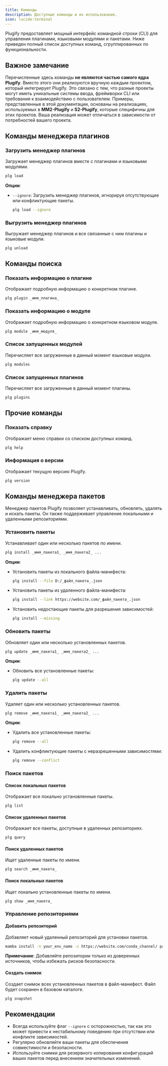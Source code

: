 ```yaml
---
title: Команды
description: Доступные команды и их использование.
icon: lucide:terminal
---
```


Plugify предоставляет мощный интерфейс командной строки (CLI) для управления плагинами, языковыми модулями и пакетами. Ниже приведен полный список доступных команд, сгруппированных по функциональности.

## **Важное замечание**
Перечисленные здесь команды **не являются частью самого ядра Plugify**. Вместо этого они реализуются вручную каждым проектом, который интегрирует Plugify. Это связано с тем, что разные проекты могут иметь уникальные системы ввода, фреймворки CLI или требования к взаимодействию с пользователем. Примеры, представленные в этой документации, основаны на реализациях, используемых в **MM2-Plugify** и **S2-Plugify**, которые специфичны для этих проектов. Ваша реализация может отличаться в зависимости от потребностей вашего проекта.

## **Команды менеджера плагинов**

### Загрузить менеджер плагинов
Загружает менеджер плагинов вместе с плагинами и языковыми модулями.

```bash
plg load
```

**Опции**:
- `--ignore`: Загрузить менеджер плагинов, игнорируя отсутствующие или конфликтующие пакеты.

  ```bash
  plg load --ignore
  ```

### Выгрузить менеджер плагинов
Выгружает менеджер плагинов и все связанные с ним плагины и языковые модули.

```bash
plg unload
```

## **Команды поиска**

### Показать информацию о плагине
Отображает подробную информацию о конкретном плагине.

```bash
plg plugin _имя_плагина_
```

### Показать информацию о модуле
Отображает подробную информацию о конкретном языковом модуле.

```bash
plg module _имя_модуля_
```

### Список запущенных модулей
Перечисляет все загруженные в данный момент языковые модули.

```bash
plg modules
```

### Список запущенных плагинов
Перечисляет все загруженные в данный момент плагины.

```bash
plg plugins
```

## **Прочие команды**

### Показать справку
Отображает меню справки со списком доступных команд.

```bash
plg help
```

### Информация о версии
Отображает текущую версию Plugify.

```bash
plg version
```

## **Команды менеджера пакетов**

Менеджер пакетов Plugify позволяет устанавливать, обновлять, удалять и искать пакеты. Он также поддерживает управление локальными и удаленными репозиториями.

### Установить пакеты
Устанавливает один или несколько пакетов по имени.

```bash
plg install _имя_пакета1_ _имя_пакета2_ ...
```

**Опции**:
- Установить пакеты из локального файла-манифеста:

  ```bash
  plg install --file D:/_файл_пакета_.json
  ```

- Установить пакеты из удаленного файла-манифеста:

  ```bash
  plg install --link https://website.com/_файл_пакета_.json
  ```

- Установить недостающие пакеты для разрешения зависимостей:

  ```bash
  plg install --missing
  ```

### Обновить пакеты
Обновляет один или несколько установленных пакетов.

```bash
plg update _имя_пакета1_ _имя_пакета2_ ...
```

**Опции**:
- Обновить все установленные пакеты:

  ```bash
  plg update --all
  ```

### Удалить пакеты
Удаляет один или несколько установленных пакетов.

```bash
plg remove _имя_пакета1_ _имя_пакета2_ ...
```

**Опции**:
- Удалить все установленные пакеты:

  ```bash
  plg remove --all
  ```

- Удалить конфликтующие пакеты с неразрешенными зависимостями:

  ```bash
  plg remove --conflict
  ```

### Поиск пакетов

#### Список локальных пакетов
Отображает все локально установленные пакеты.

```bash
plg list
```

#### Список удаленных пакетов
Отображает все пакеты, доступные в удаленных репозиториях.

```bash
plg query
```

#### Поиск удаленных пакетов
Ищет удаленные пакеты по имени.

```bash
plg search _имя_пакета_
```

#### Поиск локальных пакетов
Ищет локально установленные пакеты по имени.

```bash
plg show _имя_пакета_
```

### Управление репозиториями

#### Добавить репозиторий
Добавляет новый удаленный репозиторий для установки пакетов.

```bash
mamba install -n your_env_name -c https://website.com/conda_channel/ package_name
```

**Примечание**: Добавляйте репозитории только из доверенных источников, чтобы избежать рисков безопасности.

#### Создать снимок
Создает снимок всех установленных пакетов в файл-манифест. Файл будет сохранен в базовом каталоге.

```bash
plg snapshot
```

## **Рекомендации**
- Всегда используйте флаг `--ignore` с осторожностью, так как это может привести к нестабильному поведению при отсутствии или конфликте зависимостей.
- Регулярно обновляйте ваши пакеты для обеспечения совместимости и безопасности.
- Используйте снимки для резервного копирования конфигураций ваших пакетов перед внесением значительных изменений.